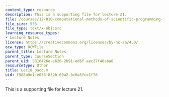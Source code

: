 ```yaml
---
content_type: resource
description: This is a supporting file for lecture 21.
file: /courses/12-010-computational-methods-of-scientific-programming-fall-2011/f588a9e1e036832b69a2bc6a5fce1f78_Lec18_bacc.m
file_size: 536
file_type: text/x-objcsrc
learning_resource_types:
- Lecture Notes
license: https://creativecommons.org/licenses/by-nc-sa/4.0/
ocw_type: OCWFile
parent_title: Lecture Notes
parent_type: CourseSection
parent_uid: 5816426e-e626-2b91-ed6f-aec27f48aba8
resourcetype: Other
title: Lec18_bacc.m
uid: f588a9e1-e036-832b-69a2-bc6a5fce1f78
---
```

This is a supporting file for lecture 21.